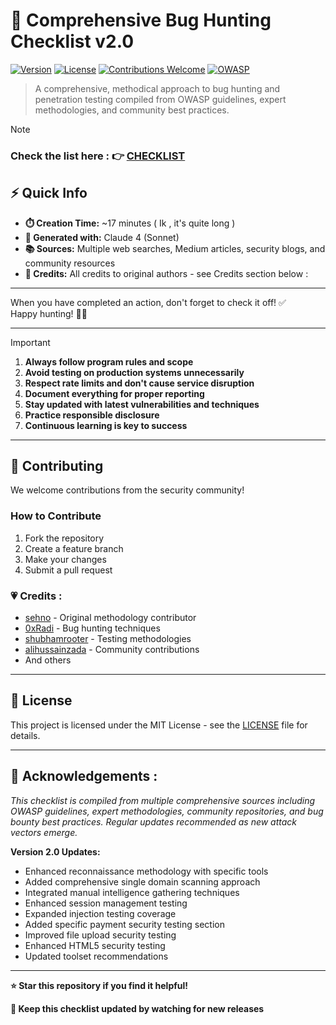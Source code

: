 # 🐛 Comprehensive Bug Hunting Checklist v2.0

[![Version](https://img.shields.io/badge/version-2.0-blue.svg)](https://github.com/yourusername/bug-hunting-checklist)
[![License](https://img.shields.io/badge/license-MIT-green.svg)](LICENSE)
[![Contributions Welcome](https://img.shields.io/badge/contributions-welcome-brightgreen.svg)](CONTRIBUTING.md)
[![OWASP](https://img.shields.io/badge/OWASP-compliant-red.svg)](https://owasp.org/www-project-web-security-testing-guide/)

> A comprehensive, methodical approach to bug hunting and penetration testing compiled from OWASP guidelines, expert methodologies, and community best practices.

> [!NOTE]
> ### Check the list here : 👉 [CHECKLIST](https://github.com/gigachad80/Checklist/blob/main/CHECKLIST.md)


## ⚡ Quick Info

- **⏱️ Creation Time:** ~17 minutes ( Ik , it's quite long )
- **🤖 Generated with:** Claude 4 (Sonnet)  
- **📚 Sources:** Multiple web searches, Medium articles, security blogs, and community resources  
- **👥 Credits:** All credits to original authors - see Credits section below :

---

When you have completed an action, don't forget to check it off! ✅  
Happy hunting! 🎯🎯

---
> [!IMPORTANT]
> 1. **Always follow program rules and scope**
> 2. **Avoid testing on production systems unnecessarily**
> 3. **Respect rate limits and don't cause service disruption**
> 4. **Document everything for proper reporting**
> 5. **Stay updated with latest vulnerabilities and techniques**
> 6. **Practice responsible disclosure**
> 7. **Continuous learning is key to success**

---

## 🤝 Contributing

We welcome contributions from the security community!

### How to Contribute
1. Fork the repository
2. Create a feature branch
3. Make your changes
4. Submit a pull request

### 💗 Credits : 
- [sehno](https://github.com/sehno) - Original methodology contributor
- [0xRadi](https://github.com/0xRadi) - Bug hunting techniques
- [shubhamrooter](https://github.com/shubhamrooter) - Testing methodologies
- [alihussainzada](https://github.com/alihussainzada) - Community contributions
- And others

---

## 📜 License

This project is licensed under the MIT License - see the [LICENSE](LICENSE) file for details.

---

## 🙏  Acknowledgements :

*This checklist is compiled from multiple comprehensive sources including OWASP guidelines, expert methodologies, community repositories, and bug bounty best practices. Regular updates recommended as new attack vectors emerge.*

**Version 2.0 Updates:**
- Enhanced reconnaissance methodology with specific tools
- Added comprehensive single domain scanning approach
- Integrated manual intelligence gathering techniques
- Enhanced session management testing
- Expanded injection testing coverage
- Added specific payment security testing section
- Improved file upload security testing
- Enhanced HTML5 security testing
- Updated toolset recommendations

---

**⭐ Star this repository if you find it helpful!**

**🔄 Keep this checklist updated by watching for new releases**
